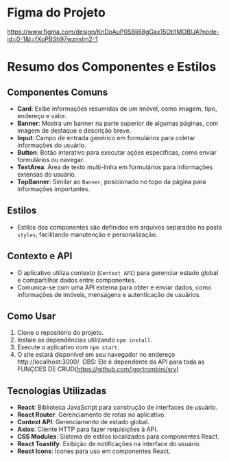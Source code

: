 # Figma do Projeto
https://www.figma.com/design/KnDoAuP0S8lj88gGax15Ot/IMOBIJA?node-id=0-1&t=fXoPBSh97wznsIm2-1


# Resumo dos Componentes e Estilos

## Componentes Comuns

- **Card**: Exibe informações resumidas de um imóvel, como imagem, tipo, endereço e valor.
- **Banner**: Mostra um banner na parte superior de algumas páginas, com imagem de destaque e descrição breve.
- **Input**: Campo de entrada genérico em formulários para coletar informações do usuário.
- **Button**: Botão interativo para executar ações específicas, como enviar formulários ou navegar.
- **TextArea**: Área de texto multi-linha em formulários para informações extensas do usuário.
- **TopBanner**: Similar ao `Banner`, posicionado no topo da página para informações importantes.

## Estilos

- Estilos dos componentes são definidos em arquivos separados na pasta `styles`, facilitando manutenção e personalização.

## Contexto e API

- O aplicativo utiliza contexto (`Context API`) para gerenciar estado global e compartilhar dados entre componentes.
- Comunica-se com uma API externa para obter e enviar dados, como informações de imóveis, mensagens e autenticação de usuários.

## Como Usar

1. Clone o repositório do projeto.
2. Instale as dependências utilizando `npm install`.
3. Execute o aplicativo com `npm start`.
4. O site estará disponível em seu navegador no endereço http://localhost:3000/.
OBS: Ele é dependente da API para toda as FUNÇOES DE CRUD(https://github.com/igortrombini/srv)


## Tecnologias Utilizadas

- **React**: Biblioteca JavaScript para construção de interfaces de usuário.
- **React Router**: Gerenciamento de rotas no aplicativo.
- **Context API**: Gerenciamento de estado global.
- **Axios**: Cliente HTTP para fazer requisições à API.
- **CSS Modules**: Sistema de estilos localizados para componentes React.
- **React Toastify**: Exibição de notificações na interface do usuário.
- **React Icons**: Ícones para uso em componentes React.
